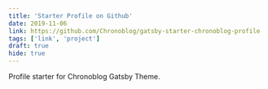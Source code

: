 ```yaml
---
title: 'Starter Profile on Github'
date: 2019-11-06
link: https://github.com/Chronoblog/gatsby-starter-chronoblog-profile
tags: ['link', 'project']
draft: true
hide: true
---
```


Profile starter for Chronoblog Gatsby Theme.
